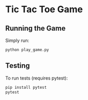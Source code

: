 # Tic Tac Toe Game

## Running the Game

Simply run:
```bash
python play_game.py
```

## Testing

To run tests (requires pytest):
```bash
pip install pytest
pytest
```